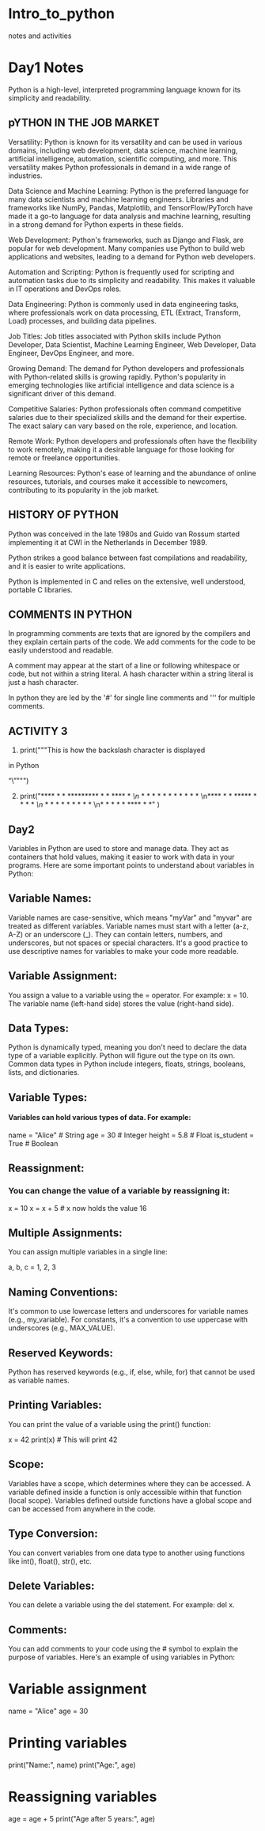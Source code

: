 # Intro_to_python
notes and activities

# Day1 Notes

Python is a high-level, interpreted programming language known for its simplicity and readability. 

## pYTHON IN THE JOB MARKET

Versatility: Python is known for its versatility and can be used in various domains, including web development, data science, machine learning, artificial intelligence, automation, scientific computing, and more. This versatility makes Python professionals in demand in a wide range of industries.

Data Science and Machine Learning: Python is the preferred language for many data scientists and machine learning engineers. Libraries and frameworks like NumPy, Pandas, Matplotlib, and TensorFlow/PyTorch have made it a go-to language for data analysis and machine learning, resulting in a strong demand for Python experts in these fields.

Web Development: Python's frameworks, such as Django and Flask, are popular for web development. Many companies use Python to build web applications and websites, leading to a demand for Python web developers.

Automation and Scripting: Python is frequently used for scripting and automation tasks due to its simplicity and readability. This makes it valuable in IT operations and DevOps roles.

Data Engineering: Python is commonly used in data engineering tasks, where professionals work on data processing, ETL (Extract, Transform, Load) processes, and building data pipelines.

Job Titles: Job titles associated with Python skills include Python Developer, Data Scientist, Machine Learning Engineer, Web Developer, Data Engineer, DevOps Engineer, and more.

Growing Demand: The demand for Python developers and professionals with Python-related skills is growing rapidly. Python's popularity in emerging technologies like artificial intelligence and data science is a significant driver of this demand.

Competitive Salaries: Python professionals often command competitive salaries due to their specialized skills and the demand for their expertise. The exact salary can vary based on the role, experience, and location.

Remote Work: Python developers and professionals often have the flexibility to work remotely, making it a desirable language for those looking for remote or freelance opportunities.

Learning Resources: Python's ease of learning and the abundance of online resources, tutorials, and courses make it accessible to newcomers, contributing to its popularity in the job market.

## HISTORY OF PYTHON

Python was conceived in the late 1980s and Guido van Rossum started implementing it at CWI in the Netherlands in December 1989. 

Python strikes a good balance between fast compilations and readability, and it is easier to write applications.

Python is implemented in C and relies on the extensive, well understood, portable C libraries.

## COMMENTS IN PYTHON
In programming comments are texts that are ignored by the compilers and they explain certain parts of the code. We add comments for the code to be easily understood and readable.

A comment may appear at the start of a line or following whitespace or code, but not within a string literal. A hash character within a string literal is just a hash character.

In python they are led by the '#' for single line comments  and  ''' for multiple comments.

## ACTIVITY 3
1. print("""This is how the backslash character is displayed

in Python

“\\”""")

2. print("****  *   * ********* *   *  ****  *     *\n*  *   * *      *     *   * *    * * *   * \n****    *       *     ***** *    * *  *  *\n*       *       *     *   * *    * *   * * \n*       *       *     *   *  ****  *     *" )

## Day2
Variables in Python are used to store and manage data. They act as containers that hold values, making it easier to work with data in your programs. Here are some important points to understand about variables in Python:

## Variable Names:

Variable names are case-sensitive, which means "myVar" and "myvar" are treated as different variables.
Variable names must start with a letter (a-z, A-Z) or an underscore (_).
They can contain letters, numbers, and underscores, but not spaces or special characters.
It's a good practice to use descriptive names for variables to make your code more readable.
## Variable Assignment:

You assign a value to a variable using the = operator. For example: x = 10.
The variable name (left-hand side) stores the value (right-hand side).
## Data Types:

Python is dynamically typed, meaning you don't need to declare the data type of a variable explicitly. Python will figure out the type on its own.
Common data types in Python include integers, floats, strings, booleans, lists, and dictionaries.
## Variable Types:

#### Variables can hold various types of data. For example:
name = "Alice"  # String
age = 30       # Integer
height = 5.8   # Float
is_student = True  # Boolean

## Reassignment:

### You can change the value of a variable by reassigning it:
x = 10
x = x + 5  # x now holds the value 16

## Multiple Assignments:
You can assign multiple variables in a single line:

a, b, c = 1, 2, 3

## Naming Conventions:

It's common to use lowercase letters and underscores for variable names (e.g., my_variable).
For constants, it's a convention to use uppercase with underscores (e.g., MAX_VALUE).
## Reserved Keywords:

Python has reserved keywords (e.g., if, else, while, for) that cannot be used as variable names.
## Printing Variables:

You can print the value of a variable using the print() function:

x = 42
print(x)  # This will print 42

## Scope:

Variables have a scope, which determines where they can be accessed. A variable defined inside a function is only accessible within that function (local scope). Variables defined outside functions have a global scope and can be accessed from anywhere in the code.
## Type Conversion:

You can convert variables from one data type to another using functions like int(), float(), str(), etc.
## Delete Variables:

You can delete a variable using the del statement. For example: del x.
## Comments:

You can add comments to your code using the # symbol to explain the purpose of variables.
Here's an example of using variables in Python:
# Variable assignment
name = "Alice"
age = 30

# Printing variables
print("Name:", name)
print("Age:", age)

# Reassigning variables
age = age + 5
print("Age after 5 years:", age)
